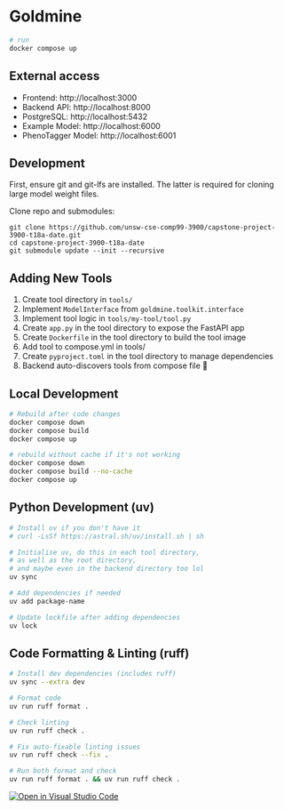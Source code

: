 # Goldmine

```bash
# run
docker compose up
```

## External access
- Frontend: http://localhost:3000
- Backend API: http://localhost:8000
- PostgreSQL: http://localhost:5432
- Example Model: http://localhost:6000
- PhenoTagger Model: http://localhost:6001

## Development
First, ensure git and git-lfs are installed. The latter is required for cloning large model weight files.

Clone repo and submodules:
```
git clone https://github.com/unsw-cse-comp99-3900/capstone-project-3900-t18a-date.git
cd capstone-project-3900-t18a-date
git submodule update --init --recursive
```

## Adding New Tools
1. Create tool directory in `tools/`
2. Implement `ModelInterface` from `goldmine.toolkit.interface`
3. Implement tool logic in `tools/my-tool/tool.py`
4. Create `app.py` in the tool directory to expose the FastAPI app
5. Create `Dockerfile` in the tool directory to build the tool image
6. Add tool to compose.yml in tools/
7. Create `pyproject.toml` in the tool directory to manage dependencies
8. Backend auto-discovers tools from compose file :rocket:

## Local Development
```bash
# Rebuild after code changes
docker compose down
docker compose build
docker compose up
```

```bash
# rebuild without cache if it's not working
docker compose down
docker compose build --no-cache
docker compose up
```

## Python Development (uv)
```bash
# Install uv if you don't have it
# curl -LsSf https://astral.sh/uv/install.sh | sh

# Initialise uv, do this in each tool directory,
# as well as the root directory,
# and maybe even in the backend directory too lol
uv sync

# Add dependencies if needed
uv add package-name

# Update lockfile after adding dependencies
uv lock
```

## Code Formatting & Linting (ruff)
```bash
# Install dev dependencies (includes ruff)
uv sync --extra dev

# Format code
uv run ruff format .

# Check linting
uv run ruff check .

# Fix auto-fixable linting issues
uv run ruff check --fix .

# Run both format and check
uv run ruff format . && uv run ruff check .
```


[![Open in Visual Studio Code](https://classroom.github.com/assets/open-in-vscode-2e0aaae1b6195c2367325f4f02e2d04e9abb55f0b24a779b69b11b9e10269abc.svg)](https://classroom.github.com/online_ide?assignment_repo_id=19698121&assignment_repo_type=AssignmentRepo)
